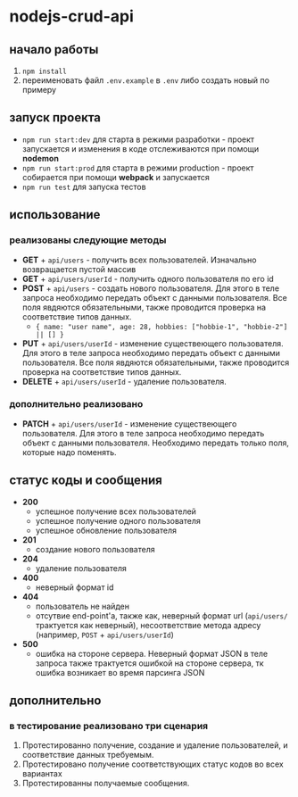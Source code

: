 # nodejs-crud-api

## начало работы

1. `npm install`
2. переименовать файл `.env.example` в `.env` либо создать новый по примеру

## запуск проекта

- `npm run start:dev` для старта в режими разработки - проект запускается и изменения в коде отслеживаются при помощи **nodemon**
- `npm run start:prod` для старта в режими production - проект собирается при помощи **webpack** и запускается
- `npm run test` для запуска тестов

## использование

### реализованы следующие методы

- **GET** + `api/users` - получить всех пользователей. Изначально возвращается пустой массив
- **GET** + `api/users/userId` - получить одного пользователя по его id
- **POST** + `api/users` - создать нового пользователя. Для этого в теле запроса необходимо передать объект с данными пользователя. Все поля явдяются обязательными, также проводится проверка на соответствие типов данных.
  - `{
  name: "user name",
  age: 28,
  hobbies: ["hobbie-1", "hobbie-2"] || []
}`
- **PUT** + `api/users/userId` - изменение существеющего пользователя. Для этого в теле запроса необходимо передать объект с данными пользователя. Все поля явдяются обязательными, также проводится проверка на соответствие типов данных.
- **DELETE** + `api/users/userId` - удаление пользователя.

### дополнительно реализовано

- **PATCH** + `api/users/userId` - изменение существеющего пользователя. Для этого в теле запроса необходимо передать объект с данными пользователя. Необходимо передать только поля, которые надо поменять.

## статус коды и сообщения

- **200**
  - успешное получение всех пользователей
  - успешное получение одного пользователя
  - успешное обновление пользователя
- **201**
  - создание нового пользователя
- **204**
  - удаление пользователя
- **400**
  - неверный формат id
- **404**
  - пользователь не найден
  - отсутвие end-point'а, также как, неверный формат url (`api/users/` трактуется как неверный), несоответствие метода адресу (например, `POST` + `api/users/userId`)
- **500**
  - ошибка на стороне сервера. Неверный формат JSON в теле запроса также трактуется ошибкой на стороне сервера, тк ошибка возникает во время парсинга JSON

## дополнительно

### в тестирование реализовано три сценария

1. Протестированно получение, создание и удаление пользователей, и соответствие данных требуемым.
2. Протестировано получение соответствующих статус кодов во всех вариантах
3. Протестированны получаемые сообщения.
